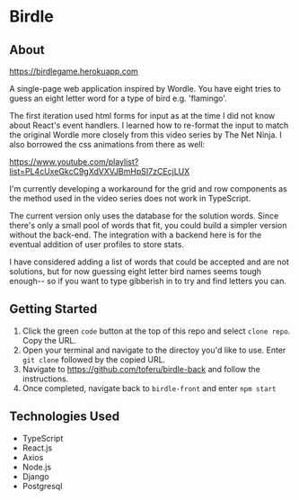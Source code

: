 # Birdle

## About

https://birdlegame.herokuapp.com

A single-page web application inspired by Wordle. You have eight tries to guess an eight letter word for a type of bird e.g. 'flamingo'.

The first iteration used html forms for input as at the time I did not know about React's event handlers. I learned how to re-format the input to match the original Wordle more closely from this video series by The Net Ninja. I also borrowed the css animations from there as well:

https://www.youtube.com/playlist?list=PL4cUxeGkcC9gXdVXVJBmHpSI7zCEcjLUX

I'm currently developing a workaround for the grid and row components as the method used in the video series does not work in TypeScript.

The current version only uses the database for the solution words. Since there's only a small pool of words that fit, you could build a simpler version without the back-end. The integration with a backend here is for the eventual addition of user profiles to store stats. 

I have considered adding a list of words that could be accepted and are not solutions, but for now guessing eight letter bird names seems tough enough-- so if you want to type gibberish in to try and find letters you can. 

## Getting Started

1. Click the green `code` button at the top of this repo and select `clone repo`. Copy the URL.
2. Open your terminal and navigate to the directoy you'd like to use. Enter `git clone` followed by the copied URL.
3. Navigate to https://github.com/toferu/birdle-back and follow the instructions.
4. Once completed, navigate back to `birdle-front` and enter `npm start`

## Technologies Used

- TypeScript
- React.js
- Axios
- Node.js
- Django
- Postgresql


